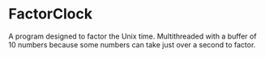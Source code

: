 # FactorClock

A program designed to factor the Unix time. 
Multithreaded with a buffer of 10 numbers because some numbers can take just over a second to factor.
